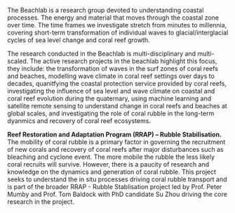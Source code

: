 The Beachlab is a research group devoted to understanding coastal processes. The energy and material that moves through the coastal zone over time. The time frames we investigate stretch from minutes to millennia, covering short-term transformation of individual waves to glacial/interglacial cycles of sea level change and coral reef growth. 

The research conducted in the Beachlab is multi-disciplinary and multi-scaled. The active research projects in the beachlab highlight this focus, they include: the transformation of waves in the surf zones of coral reefs and beaches, modelling wave climate in coral reef settings over days to decades, quanitfying the coastal protection service provided by coral reefs, investigating the influence of sea level and wave climate on coastal and coral reef evolution during the quaternary, using machine learning and satellite remote sensing to understand change in coral reefs and beaches at global scales, and investigating the role of coral rubble in the long-term dyanmics and recovery of coral reef ecosystems. 


**Reef Restoration and Adaptation Program (RRAP) – Rubble Stabilisation.**
The mobility of coral rubble is a primary factor in governing the recruitment of new corals and recovery of coral reefs after major disturbances such as bleaching and cyclone event. The more mobile the rubble the less likely coral recruits will survive. However, there is a paucity of research and knowledge on the dynamics and generation of coral rubble. This project seeks to understand the in situ processes driving coral rubble transport and is part of the broader RRAP - Rubble Stablisation project led by Prof. Peter Mumby and Prof. Tom Baldock with PhD candidate Su Zhou driving the core research in the project.

